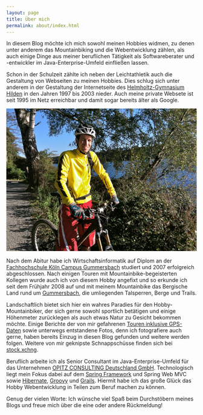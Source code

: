 ```yaml
---
layout: page
title: Über mich
permalink: about/index.html
---
```


In diesem Blog möchte ich mich sowohl meinen Hobbies widmen, zu denen unter anderem das Mountainbiking und die Webentwicklung zählen, als auch einige Dinge aus meiner beruflichen Tätigkeit als Softwareberater und -entwickler im Java-Enterprise-Umfeld einfließen lassen.

Schon in der Schulzeit zählte ich neben der Leichtathletik auch die Gestaltung von Webseiten zu meinen Hobbies. Dies schlug sich unter anderem in der Gestaltung der Internetseite des [Helmholtz-Gymnasium Hilden](http://www.hilden.de/hgh) in den Jahren 1997 bis 2003 nieder. Auch meine private Websete ist seit 1995 im Netz erreichbar und damit sogar bereits älter als Google.

![Stefan](/images/about.jpg)

Nach dem Abitur habe ich Wirtschaftsinformatik auf Diplom an der [Fachhochschule Köln Campus Gummersbach](http://www.gm.fh-koeln.de/) studiert und 2007 erfolgreich abgeschlossen. Nach einigen Touren mit Mountainbike-begeisterten Kollegen wurde auch ich von diesem Hobby angefixt und so erkunde ich seit dem Frühjahr 2008 auf und mit meinem Mountainbike das Bergische Land rund um [Gummersbach](http://www.gummersbach.de), die umliegenden Talsperren, Berge und Trails. 

Landschaftlich bietet sich hier ein wahres Paradies für den Hobby-Mountainbiker, der sich gerne sowohl sportlich betätigen und einige Höhenmeter zurücklegen als auch etwas Natur zu Gesicht bekommen möchte. Einige Berichte der von mir gefahrenen [Touren inklusive GPS-Daten](http://www.bikemap.net/user/caseaplace) sowie unterwegs entstandene Fotos, denn ich fotografiere auch gerne, haben bereits Einzug in diesen Blog gefunden und weitere werden folgen. Weitere von mir geknipste Schnappschüsse finden sich bei [stock.xchng](http://www.sxc.hu/gallery/caseaplace).

Beruflich arbeite ich als Senior Consultant im Java-Enterprise-Umfeld für das Unternehmen [OPITZ CONSULTING Deutschland GmbH](http://www.opitz-consulting.com). Technologisch liegt mein Fokus dabei auf dem [Spring Framework](http://www.springsource.org/about) und Spring Web MVC sowie [Hibernate](https://www.hibernate.org), [Groovy](http://groovy.codehaus.org) und [Grails](http://www.grails.org). Hiermit habe ich das große Glück das Hobby Webentwicklung in Teilen zum Beruf machen zu können.

Genug der vielen Worte: Ich wünsche viel Spaß beim Durchstöbern meines Blogs und freue mich über die eine oder andere Rückmeldung!
